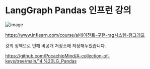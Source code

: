 # LangGraph Pandas 인프런 강의
![image](https://github.com/user-attachments/assets/3e8690f5-bc3f-4906-a70a-c0067ac5209a)

https://www.inflearn.com/course/ai에이전트-구현-rag시스템-랭그래프

강의 정책으로 인해 비공개 저장소에 저장해두었습니다.

https://github.com/PocachipMind/A-collection-of-keys/tree/main/14.%20LG_Pandas
